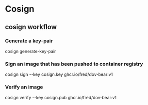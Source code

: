 # Cosign

## cosign workflow

### Generate a key-pair
cosign generate-key-pair

### Sign an image that has been pushed to container registry
cosign sign --key cosign.key ghcr.io/fred/dov-bear:v1

### Verify an image
cosign verify --key cosign.pub ghcr.io/fred/dov-bear:v1
